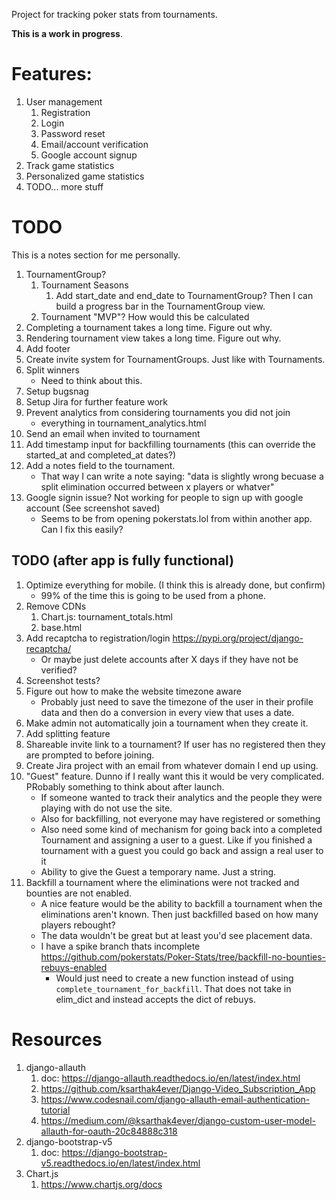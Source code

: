 Project for tracking poker stats from tournaments. 

**This is a work in progress**.

# Features:
1. User management
	1. Registration
	1. Login
	1. Password reset
	1. Email/account verification
	1. Google account signup
1. Track game statistics
1. Personalized game statistics
1. TODO... more stuff

# TODO
This is a notes section for me personally.
1. TournamentGroup?
	1. Tournament Seasons
		1. Add start_date and end_date to TournamentGroup? Then I can build a progress bar in the TournamentGroup view.
	1. Tournament "MVP"? How would this be calculated
1. Completing a tournament takes a long time. Figure out why.
1. Rendering tournament view takes a long time. Figure out why.
1. Add footer
1. Create invite system for TournamentGroups. Just like with Tournaments.
1. Split winners
	- Need to think about this.
1. Setup bugsnag
1. Setup Jira for further feature work
1. Prevent analytics from considering tournaments you did not join
	- everything in tournament_analytics.html
1. Send an email when invited to tournament
1. Add timestamp input for backfilling tournaments (this can override the started_at and completed_at dates?)
1. Add a notes field to the tournament. 
	- That way I can write a note saying: "data is slightly wrong becuase a split elimination occurred between x players or whatver"
1. Google signin issue? Not working for people to sign up with google account (See screenshot saved)
	- Seems to be from opening pokerstats.lol from within another app. Can I fix this easily?

## TODO (after app is fully functional)
1. Optimize everything for mobile. (I think this is already done, but confirm)
	- 99% of the time this is going to be used from a phone.
1. Remove CDNs
	1. Chart.js: tournament_totals.html
	1. base.html
1. Add recaptcha to registration/login https://pypi.org/project/django-recaptcha/
	- Or maybe just delete accounts after X days if they have not be verified?
1. Screenshot tests?
1. Figure out how to make the website timezone aware
	- Probably just need to save the timezone of the user in their profile data and then do a conversion in every view that uses a date.
1. Make admin not automatically join a tournament when they create it.
1. Add splitting feature
1. Shareable invite link to a tournament? If user has no registered then they are prompted to before joining.
1. Create Jira project with an email from whatever domain I end up using.
1. "Guest" feature. Dunno if I really want this it would be very complicated. PRobably something to think about after launch.
	- If someone wanted to track their analytics and the people they were playing with do not use the site.
	- Also for backfilling, not everyone may have registered or something
	- Also need some kind of mechanism for going back into a completed Tournament and assigning a user to a guest. Like if you finished a tournament with a guest you could go back and assign a real user to it
	- Ability to give the Guest a temporary name. Just a string.
1. Backfill a tournament where the eliminations were not tracked and bounties are not enabled.
	- A nice feature would be the ability to backfill a tournament when the eliminations aren't known. Then just backfilled based on how many players rebought?
	- The data wouldn't be great but at least you'd see placement data.
	- I have a spike branch thats incomplete https://github.com/pokerstats/Poker-Stats/tree/backfill-no-bounties-rebuys-enabled
		- Would just need to create a new function instead of using `complete_tournament_for_backfill`. That does not take in elim_dict and instead accepts the dict of rebuys.

# Resources
1. django-allauth
	1. doc: https://django-allauth.readthedocs.io/en/latest/index.html
	1. https://github.com/ksarthak4ever/Django-Video_Subscription_App
	1. https://www.codesnail.com/django-allauth-email-authentication-tutorial
	1. https://medium.com/@ksarthak4ever/django-custom-user-model-allauth-for-oauth-20c84888c318
1. django-bootstrap-v5
	1. doc: https://django-bootstrap-v5.readthedocs.io/en/latest/index.html
1. Chart.js
	1. https://www.chartjs.org/docs





